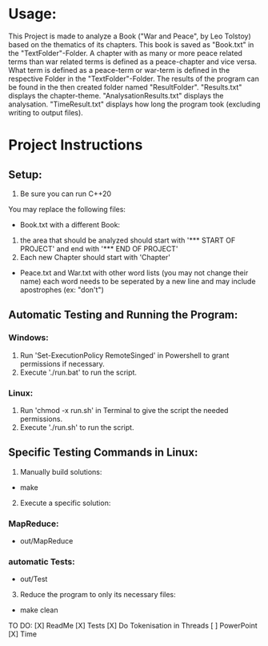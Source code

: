 # Usage:

This Project is made to analyze a Book ("War and Peace", by Leo Tolstoy) based on the thematics of its chapters. This book is saved as "Book.txt" in the "TextFolder"-Folder.
A chapter with as many or more peace related terms than war related terms is defined as a peace-chapter and vice versa.
What term is defined as a peace-term or war-term is defined in the respective Folder in the "TextFolder"-Folder.
The results of the program can be found in the then created folder named "ResultFolder". 
"Results.txt" displays the chapter-theme.
"AnalysationResults.txt" displays the analysation.
"TimeResult.txt" displays how long the program took (excluding writing to output files).


# Project Instructions

## Setup:

1. Be sure you can run C++20

You may replace the following files:
- Book.txt with a different Book:
1. the area that should be analyzed should start with 
    '*** START OF PROJECT' 
    and end with 
    '*** END OF PROJECT'
2. Each new Chapter should start with 
    'Chapter'

- Peace.txt and War.txt with other word lists (you may not change their name)
each word needs to be seperated by a new line and may include apostrophes (ex: "don't")


## Automatic Testing and Running the Program:

### Windows:
1. Run 'Set-ExecutionPolicy RemoteSinged' in Powershell to grant permissions if necessary.
2. Execute './run.bat' to run the script.

### Linux:
1. Run 'chmod -x run.sh' in Terminal to give the script the needed permissions.
2. Execute './run.sh' to run the script.

## Specific Testing  Commands in Linux:

1. Manually build solutions:
- make

2. Execute a specific solution:
### MapReduce:
- out/MapReduce
### automatic Tests:
- out/Test

3. Reduce the program to only its necessary files:
- make clean


TO DO:
[X] ReadMe
[X] Tests
[X] Do Tokenisation in Threads
[ ] PowerPoint
[X] Time